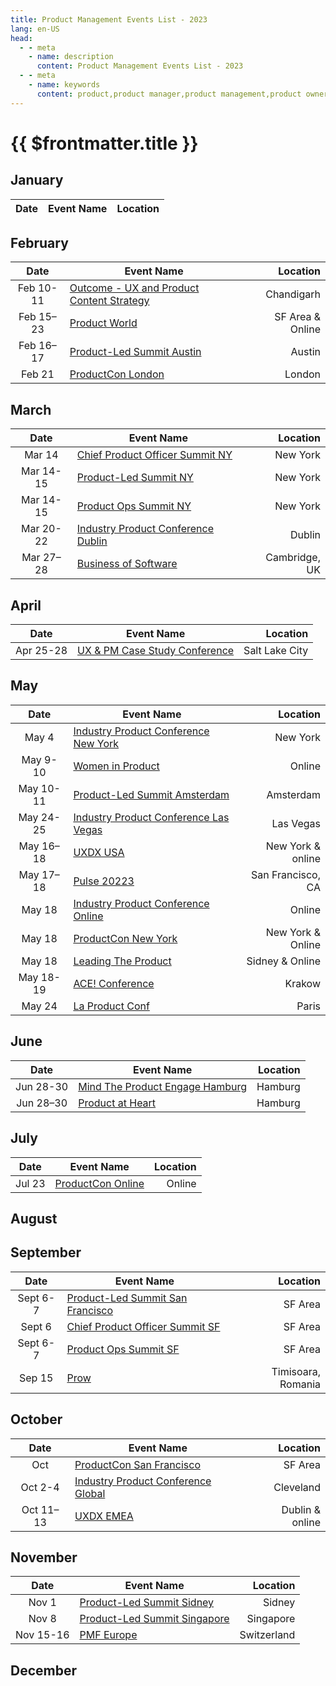 ```yaml
---
title: Product Management Events List - 2023
lang: en-US
head:
  - - meta
    - name: description
      content: Product Management Events List - 2023
  - - meta
    - name: keywords
      content: product,product manager,product management,product owner,events,product owner
---
```


# {{ $frontmatter.title }}

## January

| Date | Event Name | Location |
| :--: | ---------- | -------: |

## February

|   Date    | Event Name                                                                        |         Location |
| :-------: | --------------------------------------------------------------------------------- | ---------------: |
| Feb 10-11 | [Outcome - UX and Product Content Strategy](https://www.outcomeconf.com/)         |       Chandigarh |
| Feb 15–23 | [Product World](https://productworld.co/)                                         | SF Area & Online |
| Feb 16–17 | [Product-Led Summit Austin](https://world.productledalliance.com/location/austin) |           Austin |
|  Feb 21   | [ProductCon London](https://productschool.com/productcon/london/)                 |           London |

## March

|   Date    | Event Name                                                                                  |      Location |
| :-------: | ------------------------------------------------------------------------------------------- | ------------: |
|  Mar 14   | [Chief Product Officer Summit NY](https://world.productledalliance.com/location/cponewyork) |      New York |
| Mar 14-15 | [Product-Led Summit NY](https://world.productledalliance.com/location/newyork)              |      New York |
| Mar 14-15 | [Product Ops Summit NY](https://world.productledalliance.com/location/popsnewyork)          |      New York |
| Mar 20-22 | [Industry Product Conference Dublin](https://www.industryconference.com/europe)             |        Dublin |
| Mar 27–28 | [Business of Software](https://businessofsoftware.org/events/europe-23/)                    | Cambridge, UK |

## April

|   Date    | Event Name                                                             |       Location |
| :-------: | ---------------------------------------------------------------------- | -------------: |
| Apr 25-28 | [UX & PM Case Study Conference](https://www.frontutah.com/conference/) | Salt Lake City |

## May

|   Date    | Event Name                                                                                      |          Location |
| :-------: | ----------------------------------------------------------------------------------------------- | ----------------: |
|   May 4   | [Industry Product Conference New York](https://www.industryconference.com/new-york)             |          New York |
| May 9-10  | [Women in Product](https://womenpm.org/conference/)                                             |            Online |
| May 10-11 | [Product-Led Summit Amsterdam](https://world.productledalliance.com/location/amsterdam)         |         Amsterdam |
| May 24-25 | [Industry Product Conference Las Vegas](https://world.productledalliance.com/location/lasvegas) |         Las Vegas |
| May 16–18 | [UXDX USA](https://uxdx.com/usa/2023/)                                                          | New York & online |
| May 17–18 | [Pulse 20223](https://gainsightpulse.com/pulse-2023/)                                           | San Francisco, CA |
|  May 18   | [Industry Product Conference Online](https://www.industryconference.com/virtual)                |            Online |
|  May 18   | [ProductCon New York](https://productschool.com/productcon/new-york/)                           | New York & Online |
|  May 18   | [Leading The Product](https://www.leadingtheproduct.com/)                                       |   Sidney & Online |
| May 18-19 | [ACE! Conference](https://aceconf.com/home)                                                     |            Krakow |
|  May 24   | [La Product Conf](https://www.laproductconf.com/paris/lpc-2023)                                 |             Paris |

## June

|   Date    | Event Name                                                                           | Location |
| :-------: | ------------------------------------------------------------------------------------ | -------: |
| Jun 28-30 | [Mind The Product Engage Hamburg](https://www.mindtheproduct.com/mtpengage/hamburg/) |  Hamburg |
| Jun 28–30 | [Product at Heart](https://productatheart.com/)                                      |  Hamburg |

## July

|  Date  | Event Name                                                        | Location |
| :----: | ----------------------------------------------------------------- | -------: |
| Jul 23 | [ProductCon Online](https://productschool.com/productcon/online/) |   Online |

## August

## September

|   Date   | Event Name                                                                                       |           Location |
| :------: | ------------------------------------------------------------------------------------------------ | -----------------: |
| Sept 6-7 | [Product-Led Summit San Francisco](https://world.productledalliance.com/location/sanfrancisco)   |            SF Area |
|  Sept 6  | [Chief Product Officer Summit SF](https://world.productledalliance.com/location/cposanfrancisco) |            SF Area |
| Sept 6-7 | [Product Ops Summit SF](https://world.productledalliance.com/location/popssanfrancisco)          |            SF Area |
|  Sep 15  | [Prow](https://prow.ro/)                                                                         | Timisoara, Romania |

## October

|   Date    | Event Name                                                                      |        Location |
| :-------: | ------------------------------------------------------------------------------- | --------------: |
|    Oct    | [ProductCon San Francisco](https://productschool.com/productcon/san-francisco/) |         SF Area |
|  Oct 2-4  | [Industry Product Conference Global](https://www.industryconference.com/global) |       Cleveland |
| Oct 11–13 | [UXDX EMEA](https://uxdx.com/emea/2023/)                                        | Dublin & online |

## November

|   Date    | Event Name                                                                              |    Location |
| :-------: | --------------------------------------------------------------------------------------- | ----------: |
|   Nov 1   | [Product-Led Summit Sidney](https://world.productledalliance.com/location/sydney)       |      Sidney |
|   Nov 8   | [Product-Led Summit Singapore](https://world.productledalliance.com/location/singapore) |   Singapore |
| Nov 15-16 | [PMF Europe](https://productmanagementfestival.com/tickets/)                            | Switzerland |

## December

